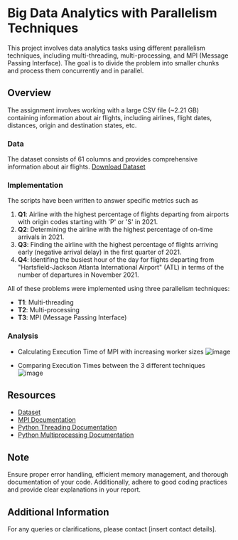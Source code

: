 # Big Data Analytics with Parallelism Techniques

This project involves data analytics tasks using different parallelism techniques, including multi-threading, multi-processing, and MPI (Message Passing Interface). The goal is to divide the problem into smaller chunks and process them concurrently and in parallel.

## Overview

The assignment involves working with a large CSV file (~2.21 GB) containing information about air flights, including airlines, flight dates, distances, origin and destination states, etc.

### Data

The dataset consists of 61 columns and provides comprehensive information about air flights. [Download Dataset](flight_data.csv)

### Implementation

The scripts have been written to answer specific metrics such as

1. **Q1**: Airline with the highest percentage of flights departing from airports with origin codes starting with 'P' or 'S' in 2021.
2. **Q2**: Determining the airline with the highest percentage of on-time arrivals in 2021.
3. **Q3**: Finding the airline with the highest percentage of flights arriving early (negative arrival delay) in the first quarter of 2021.
4. **Q4**: Identifing the busiest hour of the day for flights departing from "Hartsfield-Jackson Atlanta International Airport" (ATL) in terms of the number of departures in November 2021.

All of these problems were implemented using three parallelism techniques:

- **T1**: Multi-threading
- **T2**: Multi-processing
- **T3**: MPI (Message Passing Interface)

### Analysis

* Calculating Execution Time of MPI with increasing worker sizes
![image](https://github.com/Divye2401/Data-Parallelism-Analysis/assets/52701687/8f72ac4d-c1a7-426c-a39e-c247a1799564)

* Comparing Execution Times between the 3 different techniques
![image](https://github.com/Divye2401/Data-Parallelism-Analysis/assets/52701687/ad43fc7c-e6ab-4f39-a62b-5bbe9b70c110)



## Resources

- [Dataset](flight_data.csv)
- [MPI Documentation](https://www.open-mpi.org/)
- [Python Threading Documentation](https://docs.python.org/3/library/threading.html)
- [Python Multiprocessing Documentation](https://docs.python.org/3/library/multiprocessing.html)

## Note

Ensure proper error handling, efficient memory management, and thorough documentation of your code. Additionally, adhere to good coding practices and provide clear explanations in your report.

## Additional Information

For any queries or clarifications, please contact [insert contact details].
